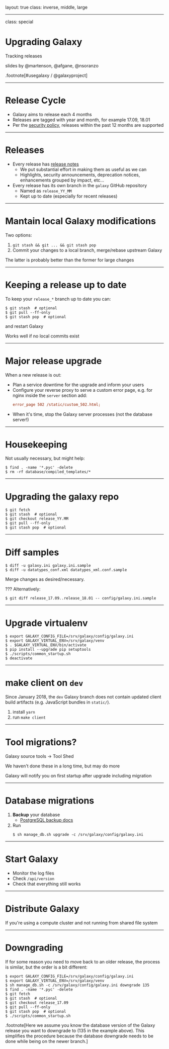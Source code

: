 layout: true
class: inverse, middle, large

---
class: special
# Upgrading Galaxy
Tracking releases

slides by @martenson, @afgane, @nsoranzo

.footnote[\#usegalaxy / @galaxyproject]

---
# Release Cycle

* Galaxy aims to release each 4 months
* Releases are tagged with year and month, for example 17.09, 18.01
* Per the [security policy](https://github.com/galaxyproject/galaxy/blob/dev/SECURITY_POLICY.md), releases within the past 12 months are supported

---
# Releases

* Every release has [release notes](https://docs.galaxyproject.org/en/master/releases)
  * We put substantial effort in making them as useful as we can
  * Highlights, security announcements, deprecation notices, enhancements grouped by impact, etc...
* Every release has its own branch in the `galaxy` GitHub repository
  * Named as `release_YY_MM`
  * Kept up to date (especially for recent releases)

---
# Mantain local Galaxy modifications

Two options:
1. `git stash && git ... && git stash pop`
2. Commit your changes to a local branch, merge/rebase upstream Galaxy

The latter is probably better than the former for large changes

---
# Keeping a release up to date

To keep your `release_*` branch up to date you can:

```console
$ git stash  # optional
$ git pull --ff-only
$ git stash pop  # optional
```

and restart Galaxy

Works well if no local commits exist

---
# Major release upgrade

When a new release is out:
* Plan a service downtime for the upgrade and inform your users
* Configure your reverse proxy to serve a custom error page, e.g. for nginx inside the `server` section add:
  ```ini
  error_page 502 /static/custom_502.html;
  ```
* When it's time, stop the Galaxy server processes (not the database server!)

---
# Housekeeping

Not usually necessary, but might help:

```console
$ find . -name '*.pyc' -delete
$ rm -rf database/compiled_templates/*
```

---
# Upgrading the galaxy repo

```console
$ git fetch
$ git stash  # optional
$ git checkout release_YY.MM
$ git pull --ff-only
$ git stash pop  # optional
```

---
# Diff samples

```console
$ diff -u galaxy.ini galaxy.ini.sample
$ diff -u datatypes_conf.xml datatypes_xml.conf.sample
```

Merge changes as desired/necessary.

???
Alternatively:

```console
$ git diff release_17.09..release_18.01 -- config/galaxy.ini.sample
```

---
# Upgrade virtualenv

```console
$ export GALAXY_CONFIG_FILE=/srv/galaxy/config/galaxy.ini
$ export GALAXY_VIRTUAL_ENV=/srv/galaxy/venv
$ . $GALAXY_VIRTUAL_ENV/bin/activate
$ pip install --upgrade pip setuptools
$ ./scripts/common_startup.sh
$ deactivate
```

---
# make client on `dev`

Since January 2018, the `dev` Galaxy branch does not contain updated client
build artifacts (e.g. JavaScript bundles in `static/`).

1. install `yarn`
2. run `make client`

---
# Tool migrations?

Galaxy source tools -> Tool Shed

We haven't done these in a long time, but may do more

Galaxy will notify you on first startup after upgrade including migration

---
# Database migrations

1. **Backup** your database
   - [PostgreSQL backup docs](https://www.postgresql.org/docs/current/static/backup.html)
2. Run
   ```console
   $ sh manage_db.sh upgrade -c /srv/galaxy/config/galaxy.ini
   ```

---
# Start Galaxy

* Monitor the log files
* Check `/api/version`
* Check that everything still works

---
# Distribute Galaxy

If you're using a compute cluster and not running from shared file system

---
# Downgrading

If for some reason you need to move back to an older release, the process is similar, but the
order is a bit different:

```console
$ export GALAXY_CONFIG_FILE=/srv/galaxy/config/galaxy.ini
$ export GALAXY_VIRTUAL_ENV=/srv/galaxy/venv
$ sh manage_db.sh -c /srv/galaxy/config/galaxy.ini downgrade 135
$ find . -name '*.pyc' -delete
$ git fetch
$ git stash  # optional
$ git checkout release_17.09
$ git pull --ff-only
$ git stash pop  # optional
$ ./scripts/common_startup.sh
```

.footnote[Here we assume you know the database version of the Galaxy release you want to
downgrade to (135 in the example above). This simplifies the procedure because
the database downgrade needs to be done while being on the newer branch.]
